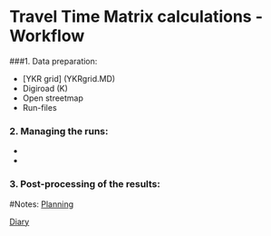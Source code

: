 # Travel Time Matrix calculations -  Workflow



###1. Data preparation:
- [YKR grid] (YKRgrid.MD)
- Digiroad (K)
- Open streetmap
- Run-files 

### 2. Managing the runs:
- 
- 

### 3. Post-processing of the results:



#Notes:
[Planning](Planning.md)


[Diary](workflowDiary.md)